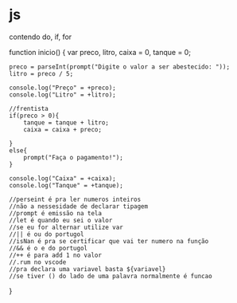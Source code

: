 # js
contendo do, if, for 

function inicio()
{
    var preco, litro, caixa = 0, tanque = 0;

    preco = parseInt(prompt("Digite o valor a ser abestecido: "));
    litro = preco / 5;

    console.log("Preço" = +preco);
    console.log("Litro" = +litro);

    //frentista
    if(preco > 0){
        tanque = tanque + litro;
        caixa = caixa + preco;

    }
    else{
        prompt("Faça o pagamento!");
    }

    console.log("Caixa" = +caixa);
    console.log("Tanque" = +tanque);

    //perseint é pra ler numeros inteiros
    //não a nessesidade de declarar tipagem
    //prompt é emissão na tela
    //let é quando eu sei o valor
    //se eu for alternar utilize var
    //|| é ou do portugol
    //isNan é pra se certificar que vai ter numero na função
    //&& é o e do portugol
    //++ é para add 1 no valor 
    //.rum no vscode
    //pra declara uma variavel basta ${variavel}
    //se tiver () do lado de uma palavra normalmente é funcao
}





